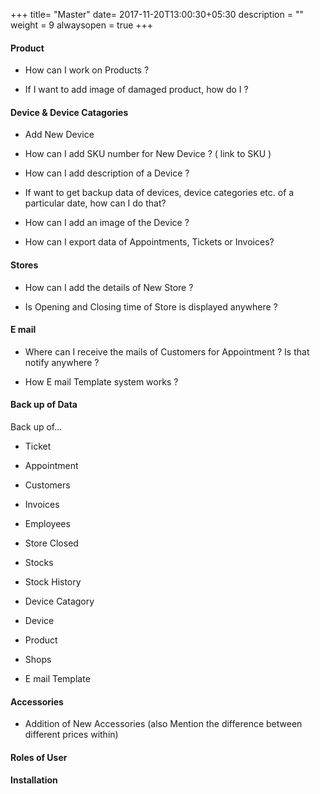 +++
title= "Master"
date= 2017-11-20T13:00:30+05:30
description = ""
weight = 9
alwaysopen = true
+++


#### Product

* How can I work on Products ?

* If I want to add image of damaged product, how do I ?



#### Device & Device Catagories 

* Add New Device 

* How can I add SKU number for New Device ? ( link to SKU )

* How can I  add description of a Device ?

* If want to get backup data of devices, device categories etc. of a particular date, how can I do that?

* How can I add an image of the Device ?

* How can I export data of Appointments, Tickets or Invoices?


#### Stores 

* How can I add the details of New Store ?

* Is Opening and Closing time of Store is displayed anywhere ?


#### E mail 

* Where can I receive the mails of Customers for Appointment ? Is that notify anywhere ?

* How E mail Template system works ?


#### Back up of Data
  
  Back up of...

* Ticket

* Appointment

* Customers

* Invoices

* Employees 

* Store Closed

* Stocks

* Stock History

* Device Catagory 

* Device 

* Product 

* Shops 

* E mail Template



#### Accessories 

* Addition of New Accessories (also Mention the difference between different prices within)

#### Roles of User



#### Installation 


























